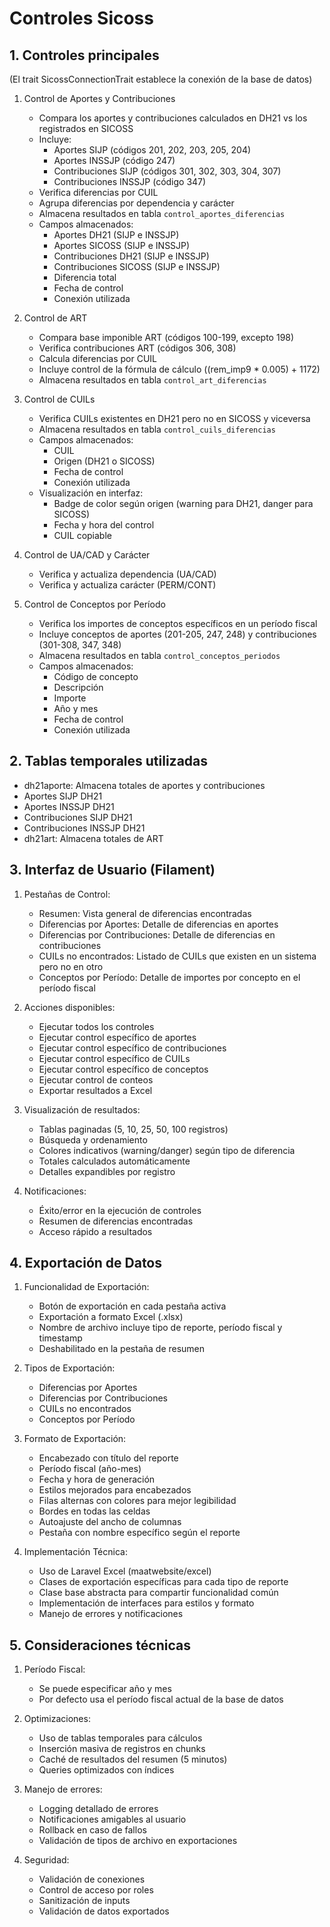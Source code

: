 # Controles Sicoss

## 1. Controles principales

(El trait SicossConnectionTrait establece la conexión de la base de datos)

1. Control de Aportes y Contribuciones
    - Compara los aportes y contribuciones calculados en DH21 vs los registrados en SICOSS
    - Incluye:
        - Aportes SIJP (códigos 201, 202, 203, 205, 204)
        - Aportes INSSJP (código 247)
        - Contribuciones SIJP (códigos 301, 302, 303, 304, 307)
        - Contribuciones INSSJP (código 347)
    - Verifica diferencias por CUIL
    - Agrupa diferencias por dependencia y carácter
    - Almacena resultados en tabla `control_aportes_diferencias`
    - Campos almacenados:
        - Aportes DH21 (SIJP e INSSJP)
        - Aportes SICOSS (SIJP e INSSJP)
        - Contribuciones DH21 (SIJP e INSSJP)
        - Contribuciones SICOSS (SIJP e INSSJP)
        - Diferencia total
        - Fecha de control
        - Conexión utilizada

2. Control de ART
    - Compara base imponible ART (códigos 100-199, excepto 198)
    - Verifica contribuciones ART (códigos 306, 308)
    - Calcula diferencias por CUIL
    - Incluye control de la fórmula de cálculo ((rem_imp9 * 0.005) + 1172)
    - Almacena resultados en tabla `control_art_diferencias`

3. Control de CUILs
    - Verifica CUILs existentes en DH21 pero no en SICOSS y viceversa
    - Almacena resultados en tabla `control_cuils_diferencias`
    - Campos almacenados:
        - CUIL
        - Origen (DH21 o SICOSS)
        - Fecha de control
        - Conexión utilizada
    - Visualización en interfaz:
        - Badge de color según origen (warning para DH21, danger para SICOSS)
        - Fecha y hora del control
        - CUIL copiable

4. Control de UA/CAD y Carácter
    - Verifica y actualiza dependencia (UA/CAD)
    - Verifica y actualiza carácter (PERM/CONT)

5. Control de Conceptos por Período
    - Verifica los importes de conceptos específicos en un período fiscal
    - Incluye conceptos de aportes (201-205, 247, 248) y contribuciones (301-308, 347, 348)
    - Almacena resultados en tabla `control_conceptos_periodos`
    - Campos almacenados:
        - Código de concepto
        - Descripción
        - Importe
        - Año y mes
        - Fecha de control
        - Conexión utilizada

## 2. Tablas temporales utilizadas

- dh21aporte: Almacena totales de aportes y contribuciones
- Aportes SIJP DH21
- Aportes INSSJP DH21
- Contribuciones SIJP DH21
- Contribuciones INSSJP DH21
- dh21art: Almacena totales de ART

## 3. Interfaz de Usuario (Filament)

1. Pestañas de Control:
    - Resumen: Vista general de diferencias encontradas
    - Diferencias por Aportes: Detalle de diferencias en aportes
    - Diferencias por Contribuciones: Detalle de diferencias en contribuciones
    - CUILs no encontrados: Listado de CUILs que existen en un sistema pero no en otro
    - Conceptos por Período: Detalle de importes por concepto en el período fiscal

2. Acciones disponibles:
    - Ejecutar todos los controles
    - Ejecutar control específico de aportes
    - Ejecutar control específico de contribuciones
    - Ejecutar control específico de CUILs
    - Ejecutar control específico de conceptos
    - Ejecutar control de conteos
    - Exportar resultados a Excel

3. Visualización de resultados:
    - Tablas paginadas (5, 10, 25, 50, 100 registros)
    - Búsqueda y ordenamiento
    - Colores indicativos (warning/danger) según tipo de diferencia
    - Totales calculados automáticamente
    - Detalles expandibles por registro

4. Notificaciones:
    - Éxito/error en la ejecución de controles
    - Resumen de diferencias encontradas
    - Acceso rápido a resultados

## 4. Exportación de Datos

1. Funcionalidad de Exportación:
    - Botón de exportación en cada pestaña activa
    - Exportación a formato Excel (.xlsx)
    - Nombre de archivo incluye tipo de reporte, período fiscal y timestamp
    - Deshabilitado en la pestaña de resumen

2. Tipos de Exportación:
    - Diferencias por Aportes
    - Diferencias por Contribuciones
    - CUILs no encontrados
    - Conceptos por Período

3. Formato de Exportación:
    - Encabezado con título del reporte
    - Período fiscal (año-mes)
    - Fecha y hora de generación
    - Estilos mejorados para encabezados
    - Filas alternas con colores para mejor legibilidad
    - Bordes en todas las celdas
    - Autoajuste del ancho de columnas
    - Pestaña con nombre específico según el reporte

4. Implementación Técnica:
    - Uso de Laravel Excel (maatwebsite/excel)
    - Clases de exportación específicas para cada tipo de reporte
    - Clase base abstracta para compartir funcionalidad común
    - Implementación de interfaces para estilos y formato
    - Manejo de errores y notificaciones

## 5. Consideraciones técnicas

1. Período Fiscal:
    - Se puede especificar año y mes
    - Por defecto usa el período fiscal actual de la base de datos

2. Optimizaciones:
    - Uso de tablas temporales para cálculos
    - Inserción masiva de registros en chunks
    - Caché de resultados del resumen (5 minutos)
    - Queries optimizados con índices

3. Manejo de errores:
    - Logging detallado de errores
    - Notificaciones amigables al usuario
    - Rollback en caso de fallos
    - Validación de tipos de archivo en exportaciones

4. Seguridad:
    - Validación de conexiones
    - Control de acceso por roles
    - Sanitización de inputs
    - Validación de datos exportados
